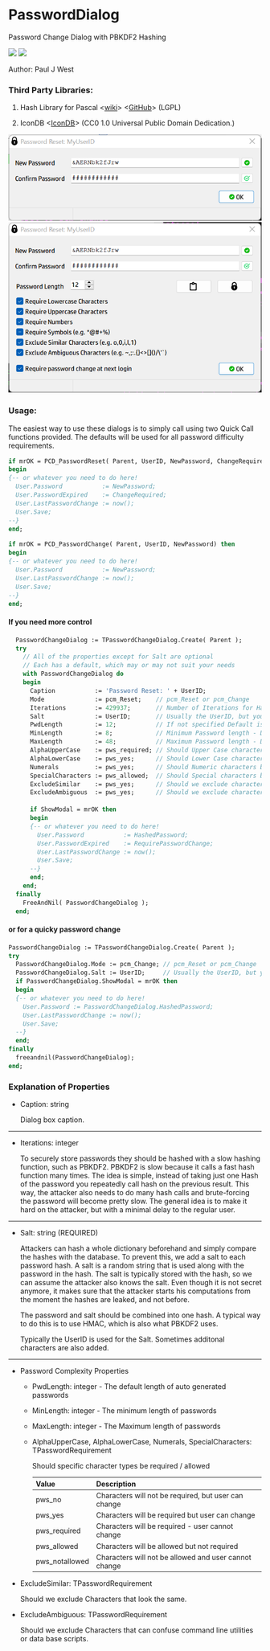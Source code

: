 # PasswordDialog
 Password Change Dialog with PBKDF2 Hashing
 
<img src="https://img.shields.io/badge/Compiler-Free%20Pascal%20%2F%20Lazarus-brightgreen">
 
<img src="https://img.shields.io/badge/License-Modified%20LGPL%20with%20Linking%20exception-brightgreen">

Author:  Paul J West
 
### Third Party Libraries:
 
 1. Hash Library for Pascal 
    <[wiki](https://wiki.freepascal.org/HashLib4Pascal)>
    <[GitHub](https://github.com/Xor-el/HashLib4Pascal)>
	(LGPL)
 
 2. IconDB
    <[IconDB](https://IconsDB.com)>
	(CC0 1.0 Universal Public Domain Dedication.)
 
<img src="./img/changedialog.png">
<img src="./img/resetdialog.png">
   
### Usage:

The easiest way to use these dialogs is to simply call using two Quick Call functions provided.
The defaults will be used for all password difficulty requirements.

```Pascal
if mrOK = PCD_PasswordReset( Parent, UserID, NewPassword, ChangeRequired ) then
begin
{-- or whatever you need to do here!
  User.Password           := NewPassword;
  User.PasswordExpired    := ChangeRequired;
  User.LastPasswordChange := now();
  User.Save;
--}
end;
```

```Pascal
if mrOK = PCD_PasswordChange( Parent, UserID, NewPassword) then
begin
{-- or whatever you need to do here!
  User.Password           := NewPassword;
  User.LastPasswordChange := now();
  User.Save;
--}
end;
```

#### If you need more control
   
```Pascal
  PasswordChangeDialog := TPasswordChangeDialog.Create( Parent );
  try
    // All of the properties except for Salt are optional
    // Each has a default, which may or may not suit your needs
    with PasswordChangeDialog do 
    begin
      Caption           := 'Password Reset: ' + UserID;
      Mode              := pcm_Reset;    // pcm_Reset or pcm_Change
      Iterations        := 429937;       // Number of Iterations for Hash Routine
      Salt              := UserID;       // Usually the UserID, but you can get creative...
      PwdLength         := 12;           // If not specified Default is Minimum Length
      MinLength         := 8;            // Minimum Password length - Default 8
      MaxLength         := 48;           // Maximum Password length - Default 64
      AlphaUpperCase    := pws_required; // Should Upper Case characters be Allowed/Required
      AlphaLowerCase    := pws_yes;      // Should Lower Case characters be Allowed/Required
      Numerals          := pws_yes;      // Should Numeric characters be Allowed/Required
      SpecialCharacters := pws_allowed;  // Should Special characters be Allowed/Required
      ExcludeSimilar    := pws_yes;      // Should we exclude characters that look very similar
      ExcludeAmbiguous  := pws_yes;      // Should we exclude characters know to confuse some apps

      if ShowModal = mrOK then 
      begin
      {-- or whatever you need to do here!
        User.Password           := HashedPassword;
        User.PasswordExpired    := RequirePasswordChange;
        User.LastPasswordChange := now();
        User.Save;
      --}
      end;
    end;
  finally
    FreeAndNil( PasswordChangeDialog );
  end;
```
#### or for a quicky password change

```pascal
PasswordChangeDialog := TPasswordChangeDialog.Create( Parent );
try
  PasswordChangeDialog.Mode := pcm_Change; // pcm_Reset or pcm_Change
  PasswordChangeDialog.Salt := UserID;     // Usually the UserID, but you can get creative...
  if PasswordChangeDialog.ShowModal = mrOK then 
  begin
  {-- or whatever you need to do here!
    User.Password := PasswordChangeDialog.HashedPassword;
    User.LastPasswordChange := now();
    User.Save;
  --}
  end;
finally
  freeandnil(PasswordChangeDialog);
end;
```

### Explanation of Properties

- Caption: string

   Dialog box caption.
   
--- 
 
- Iterations: integer

   To securely store passwords they should be hashed with a slow hashing function, such as PBKDF2. 
   PBKDF2 is slow because it calls a fast hash function many times.
   The idea is simple, instead of taking just one Hash of the password you repeatedly call hash on the previous result. 
   This way, the attacker also needs to do many hash calls and brute-forcing the password will become pretty slow.
   The general idea is to make it hard on the attacker, but with a minimal delay to the regular user.
   
---

- Salt: string  (REQUIRED)

   Attackers can hash a whole dictionary beforehand and simply compare the hashes with the database. 
   To prevent this, we add a salt to each password hash. 
   A salt is a random string that is used along with the password in the hash. 
   The salt is typically stored with the hash, so we can assume the attacker also knows the salt. 
   Even though it is not secret anymore, it makes sure that the attacker starts his computations from the moment the hashes are leaked, and not before.

   The password and salt should be combined into one hash. A typical way to do this is to use HMAC, which is also what PBKDF2 uses.
   
   Typically the UserID is used for the Salt. Sometimes additonal characters are also added.
   
---

- Password Complexity Properties

    + PwdLength: integer - The default length of auto generated passwords

    + MinLength: integer -  The minimum length of passwords

    + MaxLength: integer -  The Maximum length of passwords
  
    + AlphaUpperCase, AlphaLowerCase, Numerals, SpecialCharacters: TPasswordRequirement
	
	  Should specific character types be required / allowed
	
      |Value|Description|
	  |-----|-----------|
      |pws_no| Characters will not be required, but user can change|
      |pws_yes| Characters will be required but user can change|
      |pws_required| Characters will be required  - user cannot change|
      |pws_allowed| Characters will be allowed but not required|
      |pws_notallowed| Characters will not be allowed and user cannot change|

- ExcludeSimilar: TPasswordRequirement

  Should we exclude Characters that look the same. 

- ExcludeAmbiguous: TPasswordRequirement

  Should we exclude Characters that can confuse command line utilities or data base scripts.

